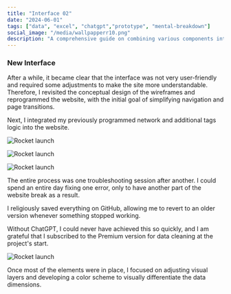 ```yaml
---
title: "Interface 02"
date: "2024-06-01"
tags: ["data", "excel", "chatgpt","prototype", "mental-breakdown"]
social_image: "/media/wallpapperr10.png"
description: "A comprehensive guide on combining various components into a cohesive website, addressing challenges in interface design, visual layers, and data dimensions."
---
```


### New Interface
After a while, it became clear that the interface was not very user-friendly and required some adjustments to make the site more understandable. Therefore, I revisited the conceptual design of the wireframes and reprogrammed the website, with the initial goal of simplifying navigation and page transitions.

Next, I integrated my previously programmed network and additional tags logic into the website.

![Rocket launch](/media/CFC/Website2.png)

![Rocket launch](/media/CFC/Website3.png)

![Rocket launch](/media/CFC/Website2.1.png)

The entire process was one troubleshooting session after another. I could spend an entire day fixing one error, only to have another part of the website break as a result.

I religiously saved everything on GitHub, allowing me to revert to an older version whenever something stopped working.

Without ChatGPT, I could never have achieved this so quickly, and I am grateful that I subscribed to the Premium version for data cleaning at the project's start.

![Rocket launch](/media/CFC/webseite2_13.png)

Once most of the elements were in place, I focused on adjusting visual layers and developing a color scheme to visually differentiate the data dimensions.
